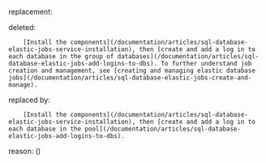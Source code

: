replacement:

deleted:

		[Install the components](/documentation/articles/sql-database-elastic-jobs-service-installation), then [create and add a log in to each database in the group of databases](/documentation/articles/sql-database-elastic-jobs-add-logins-to-dbs). To further understand job creation and management, see [creating and managing elastic database jobs](/documentation/articles/sql-database-elastic-jobs-create-and-manage).

replaced by:

		[Install the components](/documentation/articles/sql-database-elastic-jobs-service-installation), then [create and add a log in to each database in the pool](/documentation/articles/sql-database-elastic-jobs-add-logins-to-dbs).

reason: ()

